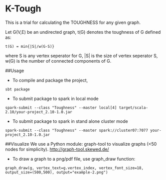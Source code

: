 K-Tough
=======
This is a trial for calculating the TOUGHNESS for any given graph.

Let G(V,E) be an undirected graph, t(G) denotes the toughness of G defined as:

	t(G) = min{|S|/w(G-S)}
	
where S is any vertex seperator for G, |S| is the size of vertex seperator S,
w(G) is the number of connected components of G.

##Usage 
* To compile and package the project,
```
sbt package
```

* To submit package to spark in local mode
```
spark-submit --class "Toughness" --master local[4] target/scala-2.10/your-project_2.10-1.0.jar
```
* To submit package to spark in stand alone cluster mode
```
spark-submit --class "Toughness" --master spark://cluster07:7077 your-project_2.10-1.0.jar
```

##Visualize
We use a Python module: graph-tool to visualize graphs (<50 nodes for simplicity).
http://graph-tool.skewed.de/
* To draw a graph to a png/pdf file, use graph_draw function:
```
graph_draw(g, vertex_text=g.vertex_index, vertex_font_size=18, output_size=(500,500), output="example-2.png")
```
